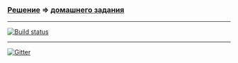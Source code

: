 ### [Решение](https://github.com/Cliffart44/Auto_hw_2.1/tree/error_message) => [домашнего задания](https://github.com/netology-code/aqa-homeworks/tree/aqa4/web#%D0%B7%D0%B0%D0%B4%D0%B0%D1%87%D0%B0-2---%D0%BF%D1%80%D0%BE%D0%B2%D0%B5%D1%80%D0%BA%D0%B0-%D0%B2%D0%B0%D0%BB%D0%B8%D0%B4%D0%B0%D1%86%D0%B8%D0%B8-%D0%BD%D0%B5%D0%BE%D0%B1%D1%8F%D0%B7%D0%B0%D1%82%D0%B5%D0%BB%D1%8C%D0%BD%D0%B0%D1%8F)

---
[![Build status](https://ci.appveyor.com/api/projects/status/i36n26xy2m3slm9v/branch/error_message?svg=true)](https://ci.appveyor.com/project/Cliffart44/auto-hw-2-1/branch/error_message)

---
[![Gitter](https://badges.gitter.im/Cliffart44/community.svg)](https://gitter.im/Cliffart44/community?utm_source=badge&utm_medium=badge&utm_campaign=pr-badge)